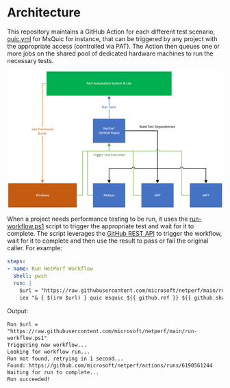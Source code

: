 # Architecture

This repository maintains a GitHub Action for each different test scenario, [quic.yml](./.github/workflows/quic.yml) for MsQuic for instance, that can be triggered by any project with the appropriate access (controlled via PAT).  The Action then queues one or more jobs on the shared pool of dedicated hardware machines to run the necessary tests.

![](arch.png)

When a project needs performance testing to be run, it uses the [run-workflow.ps1](./run-workflow.ps1) script to trigger the appropriate test and wait for it to complete.  The script leverages the [GitHub REST API](https://docs.github.com/en/rest) to trigger the workflow, wait for it to complete and then use the result to pass or fail the original caller.  For example:

```yaml
steps:
- name: Run NetPerf Workflow
  shell: pwsh
  run: |
    $url = "https://raw.githubusercontent.com/microsoft/netperf/main/run-workflow.ps1"
    iex "& { $(irm $url) } quic msquic ${{ github.ref }} ${{ github.sha }} ${{ secrets.NET_PERF_TRIGGER }}"
```

Output:

```
Run $url = "https://raw.githubusercontent.com/microsoft/netperf/main/run-workflow.ps1"
Triggering new workflow...
Looking for workflow run...
Run not found, retrying in 1 second...
Found: https://github.com/microsoft/netperf/actions/runs/6190561244
Waiting for run to complete...
Run succeeded!
```
